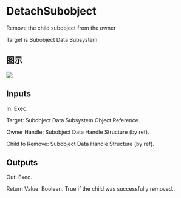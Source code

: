 # DetachSubobject

Remove the child subobject from the owner

Target is Subobject Data Subsystem

## 图示

![]($-20221218-21055251.png)

## Inputs

In: Exec.

Target: Subobject Data Subsystem Object Reference.

Owner Handle: Subobject Data Handle Structure (by ref).

Child to Remove: Subobject Data Handle Structure (by ref).  

## Outputs

Out: Exec.

Return Value: Boolean. True if the child was successfully removed..

